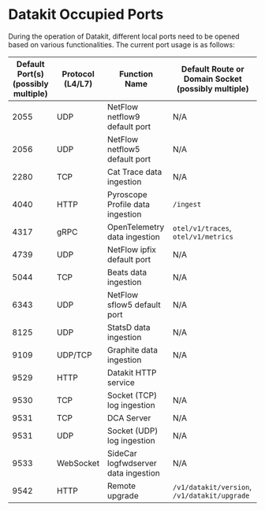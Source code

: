 # Datakit Occupied Ports

During the operation of Datakit, different local ports need to be opened based on various functionalities. The current port usage is as follows:

| Default Port(s) (possibly multiple) | Protocol (L4/L7) | Function Name                        | Default Route or Domain Socket (possibly multiple)                |
| ---                                 | ---              | ---                                  | --------------------------------------------------------------- |
| 2055                                | UDP              | NetFlow netflow9 default port        | N/A                                                             |
| 2056                                | UDP              | NetFlow netflow5 default port        | N/A                                                             |
| 2280                                | TCP              | Cat Trace data ingestion             | N/A                                                             |
| 4040                                | HTTP             | Pyroscope Profile data ingestion     | `/ingest`                                                       |
| 4317                                | gRPC             | OpenTelemetry data ingestion         | `otel/v1/traces`, `otel/v1/metrics`                             |
| 4739                                | UDP              | NetFlow ipfix default port           | N/A                                                             |
| 5044                                | TCP              | Beats data ingestion                 | N/A                                                             |
| 6343                                | UDP              | NetFlow sflow5 default port          | N/A                                                             |
| 8125                                | UDP              | StatsD data ingestion                | N/A                                                             |
| 9109                                | UDP/TCP          | Graphite data ingestion              | N/A                                                             |
| 9529                                | HTTP             | Datakit HTTP service                 |                                                                  |
| 9530                                | TCP              | Socket (TCP) log ingestion            | N/A                                                             |
| 9531                                | TCP              | DCA Server                           | N/A                                                             |
| 9531                                | UDP              | Socket (UDP) log ingestion            | N/A                                                             |
| 9533                                | WebSocket        | SideCar logfwdserver data ingestion  | N/A                                                             |
| 9542                                | HTTP             | Remote upgrade                       | `/v1/datakit/version`, `/v1/datakit/upgrade`                     |
